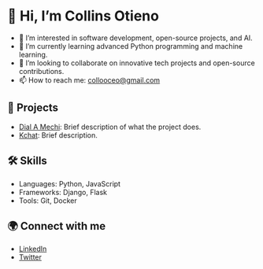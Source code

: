 # 👋 Hi, I’m Collins Otieno
- 👀 I’m interested in software development, open-source projects, and AI.
- 🌱 I’m currently learning advanced Python programming and machine learning.
- 💞️ I’m looking to collaborate on innovative tech projects and open-source contributions.
- 📫 How to reach me: collooceo@gmail.com

## 🌟 Projects
- [Dial A Mechi](link): Brief description of what the project does.
- [Kchat](link): Brief description.

## 🛠️ Skills
- Languages: Python, JavaScript
- Frameworks: Django, Flask
- Tools: Git, Docker

## 🌍 Connect with me
- [LinkedIn](your-link)
- [Twitter](your-link)